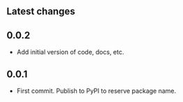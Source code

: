 ## Latest changes

## 0.0.2

* Add initial version of code, docs, etc.

## 0.0.1

* First commit. Publish to PyPI to reserve package name.
